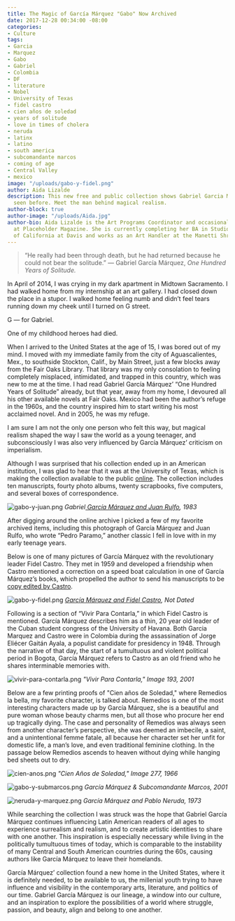 ```yaml
---
title: The Magic of García Márquez "Gabo" Now Archived
date: 2017-12-28 00:34:00 -08:00
categories:
- Culture
tags:
- Garcia
- Marquez
- Gabo
- Gabriel
- Colombia
- DF
- literature
- Nobel
- University of Texas
- fidel castro
- cien años de soledad
- years of solitude
- love in times of cholera
- neruda
- latinx
- latino
- south america
- subcomandante marcos
- coming of age
- Central Valley
- mexico
image: "/uploads/gabo-y-fidel.png"
author: Aida Lizalde
description: This new free and public collection shows Gabriel Garcia Marquez as never
  seen before. Meet the man behind magical realism.
author-block: true
author-image: "/uploads/Aida.jpg"
author-bio: Aida Lizalde is the Art Programs Coordinator and occasional contributor
  at Placeholder Magazine. She is currently completing her BA in Studio Arts at University
  of California at Davis and works as an Art Handler at the Manetti Shrem Museum.
---
```


>“He really had been through death, but he had returned because he could not bear the solitude.” 
― Gabriel García Márquez, _One Hundred Years of Solitude._

In April of 2014, I was crying in my dark apartment in Midtown Sacramento. I had walked home from my internship at an art gallery. I had closed down the place in a stupor. I walked home feeling numb and didn’t feel tears running down my cheek until I turned on G street. 

G — for Gabriel. 

One of my childhood heroes had died. 

When I arrived to the United States at the age of 15, I was bored out of my mind. I moved with my immediate family from the city of Aguascalientes, Mex., to southside Stockton, Calif., by Main Street, just a few blocks away from the Fair Oaks Library. That library was my only consolation to feeling completely misplaced, intimidated, and trapped in this country, which was new to me at the time. I had read Gabriel García Márquez’ “One Hundred Years of Solitude” already, but that year, away from my home, I devoured all his other available novels at Fair Oaks. Mexico had been the author’s refuge in the 1960s, and the country inspired him to start writing his most acclaimed novel. And in 2005, he was my refuge. 

I am sure I am not the only one person who felt this way, but magical realism shaped the way I saw the world as a young teenager, and subconsciously I was also very influenced by García Márquez’ criticism on imperialism. 

Although I was surprised that his collection ended up in an American institution, I was glad to hear that it was at the University of Texas, which is making the collection available to the public [online](https://hrc.contentdm.oclc.org/digital/collection/p15878coll51/). The collection includes ten manuscripts, fourty photo albums, twenty scrapbooks, five computers, and several boxes of correspondence.

![gabo-y-juan.png](/uploads/gabo-y-juan.png)
_Gabriel[ García Márquez and Juan Rulfo](https://hrc.contentdm.oclc.org/digital/collection/p15878coll73/id/17879/rec/5), 1983_

After digging around the online archive I picked a few of my favorite archived items, including this photograph of García Márquez and Juan Rulfo, who wrote “Pedro Paramo,” another classic I fell in love with in my early teenage years. 

Below is one of many pictures of García Márquez with the revolutionary leader Fidel Castro. They met in 1959 and developed a friendship when Castro mentioned a correction on a speed boat calculation in one of García Márquez’s books, which propelled the author to send his manuscripts to be [copy edited by Castro](https://www.youtube.com/watch?v=_fzxHQPB1WM). 

![gabo-y-fidel.png](/uploads/gabo-y-fidel.png)
_[García Márquez and Fidel Castro](https://hrc.contentdm.oclc.org/digital/collection/p15878coll73/id/17006/rec/39), Not Dated_

Following is a section of “Vivir Para Contarla,” in which Fidel Castro is mentioned. García Márquez describes him as a thin, 20 year old leader of the Cuban student congress of the University of Havana. Both Garcia Marquez and Castro were in Colombia during the assassination of Jorge Eliécer Gaitán Ayala, a populist candidate for presidency in 1948. Through the narrative of that day, the start of a tumultuous and violent political period in Bogota, García Márquez refers to Castro as an old friend who he shares interminable memories with.

![vivir-para-contarla.png](/uploads/vivir-para-contarla.png)
_"Vivir Para Contarla," Image 193, 2001_ 

Below are a few printing proofs of "Cien años de Soledad," where Remedios la bella, my favorite character, is talked about. Remedios is one of the most interesting characters made up by García Márquez, she is a beautiful and pure woman whose beauty charms men, but all those who procure her end up tragically dying. The case and personality of Remedios was always seen from another character’s perspective, she was deemed an imbecile, a saint, and a unintentional femme fatale, all because her character set her unfit for domestic life, a man’s love, and even traditional feminine clothing. In the passage below Remedios ascends to heaven without dying while hanging bed sheets out to dry.

![cien-anos.png](/uploads/cien-anos.png)
_"Cien Años de Soledad," Image 277, 1966_

![gabo-y-submarcos.png](/uploads/gabo-y-submarcos.png)
_García Márquez & Subcomandante Marcos, 2001_

![neruda-y-marquez.png](/uploads/neruda-y-marquez.png)
_García Márquez and Pablo Neruda, 1973_

While searching the collection I was struck was the hope that Gabriel García Márquez continues influencing Latin American readers of all ages to experience surrealism and realism, and to create artistic identities to share with one another. This inspiration is especially necessary while living in the politically tumultuous times of today, which is comparable to the instability of many Central and South American countries during the 60s, causing authors like García Márquez to leave their homelands. 

García Márquez’ collection found a new home in the United States, where it is definitely needed, to be available to us, the millenial youth trying to have influence and visibility in the contemporary arts, literature, and politics of our time. Gabriel García Márquez is our lineage, a window into our culture, and an inspiration to explore the possibilities of a world where struggle, passion, and beauty, align and belong to one another.     